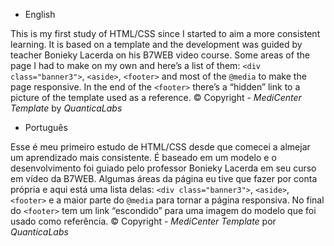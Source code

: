 - English

This is my first study of HTML/CSS since I started to aim a more consistent learning. It is based on a template and the development was guided by teacher Bonieky Lacerda on his B7WEB video course.
Some areas of the page I had to make on my own and here’s a list of them: `<div class="banner3">`, `<aside>`, `<footer>` and most of the `@media` to make the page responsive.
In the end of the `<footer>` there’s a “hidden” link to a picture of the template used as a reference.
© Copyright - *MediCenter Template* by *QuanticaLabs*

- Português

Esse é meu primeiro estudo de HTML/CSS desde que comecei a almejar um aprendizado mais consistente. É baseado em um modelo e o desenvolvimento foi guiado pelo professor Bonieky Lacerda em seu curso em vídeo da B7WEB.
Algumas áreas da página eu tive que fazer por conta própria e aqui está uma lista delas: `<div class="banner3">`, `<aside>`, `<footer>` e a maior parte do `@media` para tornar a página responsiva.
No final do `<footer>` tem um link “escondido” para uma imagem do modelo que foi usado como referência.
© Copyright - *MediCenter Template* por *QuanticaLabs*
